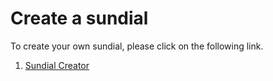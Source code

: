 # Create a sundial
To create your own sundial, please click on the following link.<br>
1. [Sundial Creator](https://beta.deepnote.org/launch?template=data-science&url=https%3A%2F%2Fgithub.com%2Fpapero2%2FAlessandro-s-teaching-notebooks%2Fblob%2Fmaster%2Funderfitting_overfitting.ipynb)
